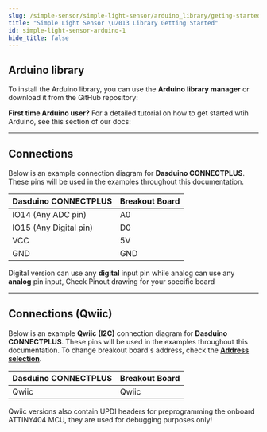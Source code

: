 ```yaml
---
slug: /simple-sensor/simple-light-sensor/arduino_library/geting-started
title: "Simple Light Sensor \u2013 Library Getting Started"
id: simple-light-sensor-arduino-1
hide_title: false
---
```

## Arduino library

To install the Arduino library, you can use the **Arduino library manager** or download it from the GitHub repository:
<QuickLink  
  title="Simple light sensor Arduino library"  
  description="Simple light sensor Arduino library by Soldered"  
  url="https://github.com/SolderedElectronics/Soldered-Simple-Light-Sensor-Arduino-Library"  
/>  

<InfoBox>

**First time Arduino user?** For a detailed tutorial on how to get started wtih Arduino, see this section of our docs:

<QuickLink  
  title="Getting started with Arduino"  
  description="A full, comprehensive tutorial on how to fully set up and upload code for the first time on an Arduino board, from scratch!"  
  url="/documentation/arduino/quick-start-guide"  
/>  

</InfoBox>

---

## Connections

Below is an example connection diagram for **Dasduino CONNECTPLUS**. These pins will be used in the examples throughout this documentation.

| **Dasduino CONNECTPLUS** | **Breakout Board** |
| ------------------------ | ------------------ |
| IO14 (Any ADC pin)       | A0                 |
| IO15 (Any Digital pin)   | D0                 |
| VCC                      | 5V                 |
| GND                      | GND                |

<InfoBox> Digital version can use any **digital** input pin while analog can use any **analog** pin input, Check Pinout drawing for your specific board </InfoBox>

---

## Connections (Qwiic)
Below is an example **Qwiic (I2C)** connection diagram for **Dasduino CONNECTPLUS**. These pins will be used in the examples throughout this documentation. To change breakout board's address, check the [**Address selection**](/documentation/simple-sensor/simple-light-sensor/simple-light-sensor-hardware#address-selection-for-qwiic-version/).

| **Dasduino CONNECTPLUS** | **Breakout Board** |
| ------------------------ | ------------------ |
| Qwiic                    | Qwiic              |

<InfoBox> Qwiic versions also contain UPDI headers for preprogramming the onboard ATTINY404 MCU, they are used for debugging purposes only! </InfoBox>